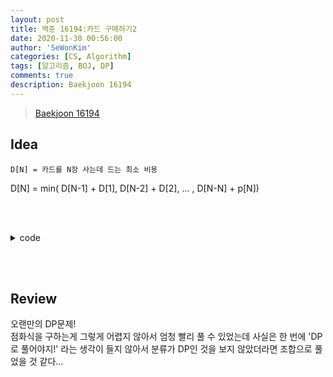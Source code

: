 ```yaml
---
layout: post
title: 백준 16194:카드 구매하기2
date: 2020-11-30 00:56:00
author: 'SeWonKim'
categories: [CS, Algorithm]
tags: [알고리즘, BOJ, DP]
comments: true
description: Baekjoon 16194
---
```


> [Baekjoon 16194](https://www.acmicpc.net/problem/16194)

## Idea

`D[N] = 카드를 N장 사는데 드는 최소 비용`

D[N] = min( D[N-1] + D[1], D[N-2] + D[2], ... , D[N-N] + p[N])

&nbsp;  
&nbsp;

<details>
    <summary>code</summary>
    <div markdown="1">

    ```java

    import java.io.BufferedReader;
    import java.io.InputStreamReader;
    import java.util.StringTokenizer;

    public class Main {

        public static void main(String[] args) throws Exception{
            BufferedReader br = new BufferedReader(new InputStreamReader(System.in));
            int N = Integer.parseInt(br.readLine());

            StringTokenizer st = new StringTokenizer(br.readLine(), " ");
            int[] p = new int[N+1];
            for (int i = 1; i <= N; i++) {
                p[i] = Integer.parseInt(st.nextToken());
            }

            // D[N] = 카드를 N장 사는데 드는 최소 비용
            // D[N] = min( D[N-1] + D[1], D[N-2] + D[2], ... , D[N-N] + p[N])
            int[] D = new int[N+1];
            D[1] = p[1];
            for (int i = 2; i <= N; i++) {

                int min = Integer.MAX_VALUE;
                for (int j = 1; j <=i; j++) {
                    int tmp = D[i-j] + p[j];
                    min = Math.min(min, tmp);
                }
                D[i] = min;
            }

            System.out.println(D[N]);
        }

    }

    ```

</div>
</details>

&nbsp;  
&nbsp;

## Review

오랜만의 DP문제!  
점화식을 구하는게 그렇게 어렵지 않아서 엄청 빨리 풀 수 있었는데 사실은 한 번에 'DP로 풀어야지!' 라는 생각이 들지 않아서 분류가 DP인 것을 보지 않았더라면 조합으로 풀었을 것 같다...

&nbsp;  
&nbsp;
